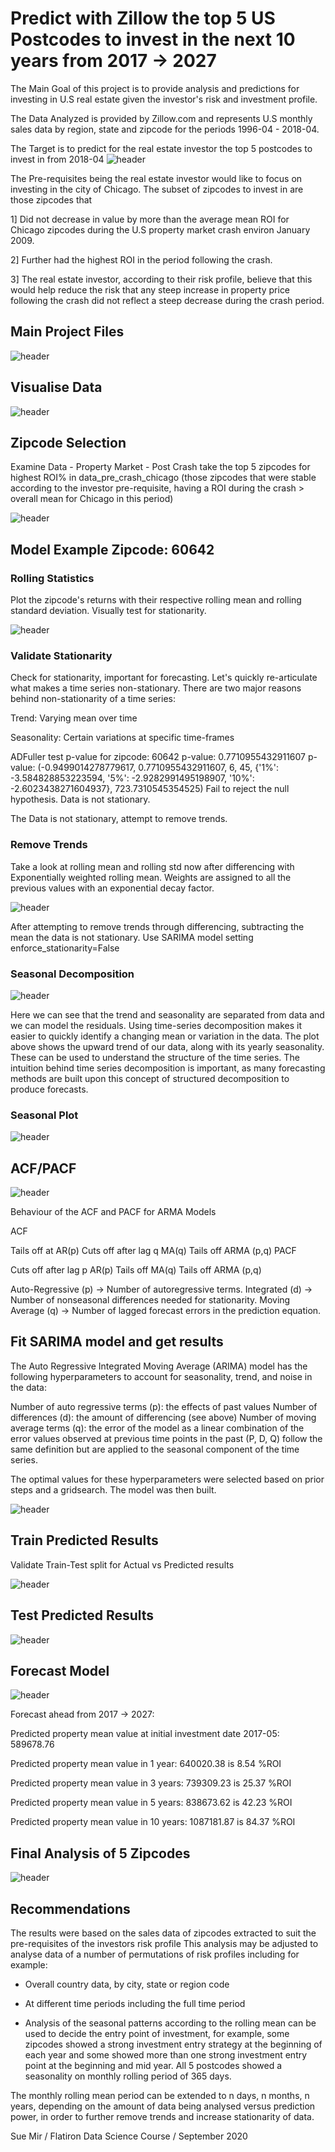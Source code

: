 # Predict with Zillow the top 5 US Postcodes to invest in the next 10 years from 2017 -> 2027

The Main Goal of this project is to provide analysis and predictions for investing in U.S real estate given the investor's risk and investment profile.

The Data Analyzed is provided by Zillow.com and represents U.S monthly sales data by region, state and zipcode for the periods 1996-04 - 2018-04.

The Target is to predict for the real estate investor the top 5 postcodes to invest in from 2018-04
![header](time-series/mod4_ts0.png)

The Pre-requisites being the real estate investor would like to focus on investing in the city of Chicago. The subset of zipcodes to invest in are those zipcodes that

1] Did not decrease in value by more than the average mean ROI for Chicago zipcodes during the U.S property market crash environ January 2009.

2] Further had the highest ROI in the period following the crash.

3] The real estate investor, according to their risk profile, believe that this would help reduce the risk that any steep increase in property price following the crash did not reflect a steep decrease during the crash period.

## Main Project Files
![header](time-series/mod4_ts19.png)

## Visualise Data
![header](time-series/mod4_ts3.png)

## Zipcode Selection
Examine Data - Property Market - Post Crash
take the top 5 zipcodes for highest ROI% in data_pre_crash_chicago (those zipcodes that were stable
according to the investor pre-requisite, having a ROI during the crash > overall mean for Chicago in this period)

![header](time-series/mod4_ts2.png)

## Model Example Zipcode: 60642

### Rolling Statistics
Plot the zipcode's returns with their respective rolling mean and rolling standard deviation.
Visually test for stationarity.

![header](time-series/mod4_ts10.png)

### Validate Stationarity
Check for stationarity, important for forecasting.  Let's quickly re-articulate what makes a time series non-stationary. There are two major reasons behind non-stationarity of a time series:

Trend: Varying mean over time

Seasonality: Certain variations at specific time-frames

ADFuller test p-value for zipcode: 60642
p-value: 0.7710955432911607
p-value: (-0.9499014278779617, 0.7710955432911607, 6, 45, {'1%': -3.584828853223594, '5%': -2.9282991495198907, '10%': -2.6023438271604937}, 723.7310545354525)
Fail to reject the null hypothesis. Data is not stationary.

The Data is not stationary, attempt to remove trends.

### Remove Trends
Take a look at rolling mean and rolling std now after differencing with Exponentially weighted rolling mean.  Weights are assigned to all the previous values with an exponential decay factor.

![header](time-series/mod4_ts11.png)

After attempting to remove trends through differencing, subtracting the mean the data is not stationary. Use SARIMA model setting enforce_stationarity=False

### Seasonal Decomposition
![header](time-series/mod4_ts17.png)

Here we can see that the trend and seasonality are separated from data and we can model the residuals.
Using time-series decomposition makes it easier to quickly identify a changing mean or variation in the data. The plot above shows the upward trend of our data, along with its yearly seasonality. These can be used to understand the structure of the time series. The intuition behind time series decomposition is important, as many forecasting methods are built upon this concept of structured decomposition to produce forecasts.

### Seasonal Plot

![header](time-series/mod4_ts18.png)



## ACF/PACF
![header](time-series/mod4_ts12.png)

Behaviour of the ACF and PACF for ARMA Models

ACF

Tails off at AR(p)
Cuts off after lag q MA(q)
Tails off ARMA (p,q)
PACF

Cuts off after lag p AR(p)
Tails off MA(q)
Tails off ARMA (p,q)

Auto-Regressive (p) -> Number of autoregressive terms.
Integrated (d) -> Number of nonseasonal differences needed for stationarity.
Moving Average (q) -> Number of lagged forecast errors in the prediction equation.

## Fit SARIMA model and get results
The Auto Regressive Integrated Moving Average (ARIMA) model has the following hyperparameters to account for seasonality, trend, and noise in the data:

Number of auto regressive terms (p): the effects of past values
Number of differences (d): the amount of differencing (see above)
Number of moving average terms (q): the error of the model as a linear combination of the error values observed at previous time points in the past
(P, D, Q) follow the same definition but are applied to the seasonal component of the time series.

The optimal values for these hyperparameters were selected based on prior steps and a gridsearch. The model was then built.

![header](time-series/mod4_ts13.png)

## Train Predicted Results
Validate Train-Test split for Actual vs Predicted results

![header](time-series/mod4_ts14.png)

## Test Predicted Results
![header](time-series/mod4_ts15.png)

## Forecast Model
![header](time-series/mod4_ts16.png)

Forecast ahead from 2017 -> 2027:

Predicted property mean value at initial investment date 2017-05: 589678.76

Predicted property mean value in 1 year: 640020.38 is 8.54 %ROI

Predicted property mean value in 3 years: 739309.23 is 25.37 %ROI

Predicted property mean value in 5 years: 838673.62 is 42.23 %ROI

Predicted property mean value in 10 years: 1087181.87 is 84.37 %ROI


## Final Analysis of 5 Zipcodes
![header](time-series/mod4_ts1.png)


## Recommendations
The results were based on the sales data of zipcodes extracted to suit the pre-requisites of the investors risk profile This analysis may be adjusted to analyse data of a number of permutations of risk profiles including for example:

- Overall country data, by city, state or region code

- At different time periods including the full time period

- Analysis of the seasonal patterns according to the rolling mean can be used to decide the entry point of investment, for example, some zipcodes showed a strong investment entry strategy at the beginning of each year and some showed more than one strong investment entry point at the beginning and mid year. All 5 postcodes showed a seasonality on monthly rolling period of 365 days.

The monthly rolling mean period can be extended to n days, n months, n years, depending on the amount of data being analysed versus prediction power, in order to further remove trends and increase stationarity of data.


Sue Mir / Flatiron Data Science Course / September 2020
